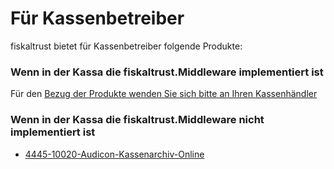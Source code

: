 # Für Kassenbetreiber

fiskaltrust bietet für Kassenbetreiber folgende Produkte:

### Wenn in der Kassa die fiskaltrust.Middleware implementiert ist

Für den [Bezug der Produkte wenden Sie sich bitte an Ihren Kassenhändler](Kassenhaendler.md) 



### Wenn in der Kassa die fiskaltrust.Middleware nicht implementiert ist

-  [4445-10020-Audicon-Kassenarchiv-Online](../revisionssichere-daten-as-a-service/produkte/4445-10020-Audicon-Kassenarchiv-Online.md) 
  